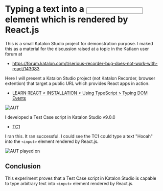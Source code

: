# Typing a text into a <input> element which is rendered by React.js

This is a small Katalon Studio project for demonstration purpose.
I maked this as a material for the discussion raised at a topic in the Katlaon user forum at

- https://forum.katalon.com/t/serious-recorder-bug-does-not-work-with-react/143083

Here I will present a Katalon Studio project (not Katalon Recorder, browser extention) that target a public URL which provides React apps in action.

- [LEARN REACT > INSTALLATION > Using TypeScript > Typing DOM Events](https://react.dev/learn/typescript#typing-dom-events)

![AUT](https://kazurayam.github.io/ReactInputField/images/AUT.png)

I developed a Test Case script in Katalon Studio v9.0.0

- [TC1](https://github.com/kazurayam/ReactInputField/blob/main/Scripts/TC1/Script1724447592246.groovy)

I ran this. It ran successful. I could see the TC1 could type a text "Hooah" into the `<input>` element rendered by React.js.

![AUT played on](https://kazurayam.github.io/ReactInputField/images/AUT_played_on.png)


## Conclusion

This experiment proves that a Test Case script in Katalon Studio is capable to type arbitrary text into `<input>` element rendered by React.js.




